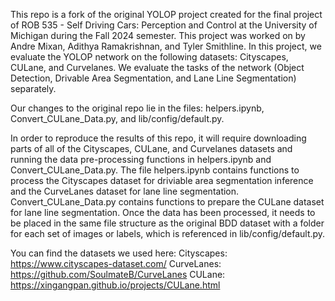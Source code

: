 This repo is a fork of the original YOLOP project created for the final project of ROB 535 - Self Driving Cars: Perception and Control at the University of Michigan during the Fall 2024 semester. This project was worked on by Andre Mixan, Adithya Ramakrishnan, and Tyler Smithline. In this project, we evaluate the YOLOP network on the following datasets: Cityscapes, CULane, and Curvelanes. We evaluate the tasks of the network (Object Detection, Drivable Area Segmentation, and Lane Line Segmentation) separately. 

Our changes to the original repo lie in the files: helpers.ipynb, Convert_CULane_Data.py, and lib/config/default.py. 

In order to reproduce the results of this repo, it will require downloading parts of all of the Cityscapes, CULane, and Curvelanes datasets and running the data pre-processing functions in helpers.ipynb and Convert_CULane_Data.py. The file helpers.ipynb contains functions to process the Cityscapes dataset for driviable area segmentation inference and the CurveLanes dataset for lane line segmentation. Convert_CULane_Data.py contains functions to prepare the CULane dataset for lane line segmentation. Once the data has been processed, it needs to be placed in the same file structure as the original BDD dataset with a folder for each set of images or labels, which is referenced in lib/config/default.py.

You can find the datasets we used here: 
Cityscapes: https://www.cityscapes-dataset.com/
CurveLanes: https://github.com/SoulmateB/CurveLanes
CULane: https://xingangpan.github.io/projects/CULane.html

